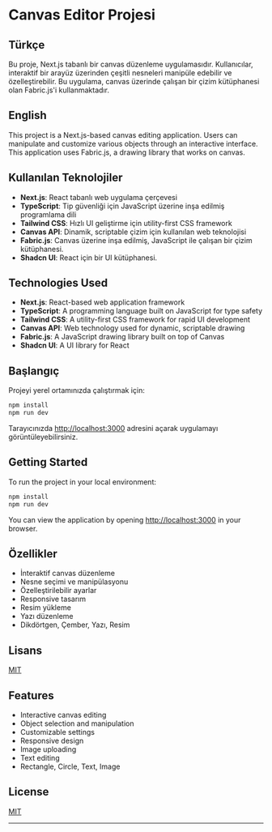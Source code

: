 # Canvas Editor Projesi

## Türkçe

Bu proje, Next.js tabanlı bir canvas düzenleme uygulamasıdır. Kullanıcılar, interaktif bir arayüz üzerinden çeşitli nesneleri manipüle edebilir ve özelleştirebilir. Bu uygulama, canvas üzerinde çalışan bir çizim kütüphanesi olan Fabric.js'i kullanmaktadır.

## English

This project is a Next.js-based canvas editing application. Users can manipulate and customize various objects through an interactive interface. This application uses Fabric.js, a drawing library that works on canvas.

## Kullanılan Teknolojiler

- **Next.js**: React tabanlı web uygulama çerçevesi
- **TypeScript**: Tip güvenliği için JavaScript üzerine inşa edilmiş programlama dili
- **Tailwind CSS**: Hızlı UI geliştirme için utility-first CSS framework
- **Canvas API**: Dinamik, scriptable çizim için kullanılan web teknolojisi
- **Fabric.js**: Canvas üzerine inşa edilmiş, JavaScript ile çalışan bir çizim kütüphanesi.
- **Shadcn UI**: React için bir UI kütüphanesi.

## Technologies Used

- **Next.js**: React-based web application framework
- **TypeScript**: A programming language built on JavaScript for type safety
- **Tailwind CSS**: A utility-first CSS framework for rapid UI development
- **Canvas API**: Web technology used for dynamic, scriptable drawing
- **Fabric.js**: A JavaScript drawing library built on top of Canvas
- **Shadcn UI**: A UI library for React

## Başlangıç

Projeyi yerel ortamınızda çalıştırmak için:

```bash
npm install
npm run dev
```

Tarayıcınızda [http://localhost:3000](http://localhost:3000) adresini açarak uygulamayı görüntüleyebilirsiniz.

## Getting Started

To run the project in your local environment:

```bash
npm install
npm run dev
```

You can view the application by opening [http://localhost:3000](http://localhost:3000) in your browser.

## Özellikler

- İnteraktif canvas düzenleme
- Nesne seçimi ve manipülasyonu
- Özelleştirilebilir ayarlar
- Responsive tasarım
- Resim yükleme
- Yazı düzenleme
- Dikdörtgen, Çember, Yazı, Resim

## Lisans

[MIT](https://choosealicense.com/licenses/mit/)

## Features

- Interactive canvas editing
- Object selection and manipulation
- Customizable settings
- Responsive design
- Image uploading
- Text editing
- Rectangle, Circle, Text, Image

## License

[MIT](https://choosealicense.com/licenses/mit/)

---
